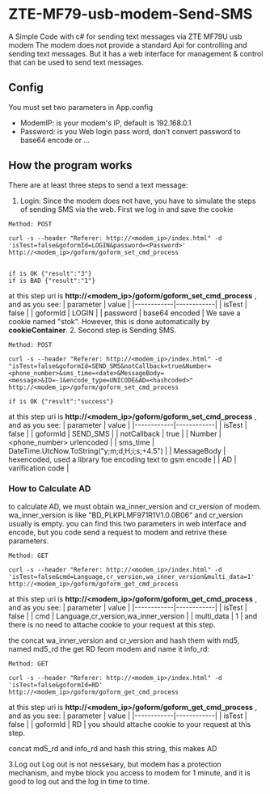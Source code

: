 # ZTE-MF79-usb-modem-Send-SMS
A Simple Code with c# for sending text messages via ZTE MF79U usb modem
The modem does not provide a standard Api for controlling and sending text messages. But it has a web interface for  management & control that can be used to send text messages.
## Config
You must set two parameters in App.config
- ModemIP: is your modem's IP, default is 192.168.0.1
- Password: is you Web login pass word, don't convert password to base64 encode or ...
## How the program works
There are at least three steps to send a text message:
1. Login:
Since the modem does not have, you have to simulate the steps of sending SMS via the web. First we log in and save the cookie
```
Method: POST

curl -s --header "Referer: http://<modem_ip>/index.html" -d 'isTest=false&goformId=LOGIN&password=<Password>' http://<modem_ip>/goform/goform_set_cmd_process


if is OK {"result":"3"}
if is BAD {"result":"1"}
```
at this step uri is **http://<modem_ip>/goform/goform_set_cmd_process** , and as you see: 
  | parameter | value |
|------------|------------|
|   isTest    | false     |
|   goformId       |  LOGIN          |
|	  password       | <Password>  base64 encoded         | 
We save a cookie named "stok". However, this is done automatically by **cookieContainer**.
2. Second step is Sending SMS.
```
Method: POST

curl -s --header "Referer: http://<modem_ip>/index.html" -d "isTest=false&goformId=SEND_SMS&notCallback=true&Number=<phone_number>&sms_time=<date>&MessageBody=<message>&ID=-1&encode_type=UNICODE&AD=<hashcoded>"
http://<modem_ip>/goform/goform_set_cmd_process 

if is OK {"result":"success"}
```
at this step uri is **http://<modem_ip>/goform/goform_set_cmd_process** , and as you see: 
| parameter | value |
|------------|------------|
|   isTest    | false     |
|   goformId       |  SEND_SMS          |
|	  notCallback       | true         | 
|	  Number       | <phone_number> urlencoded        |
|	  sms_time       | DateTime.UtcNow.ToString("y;m;d;H;i;s;+4.5")         |
|	  MessageBody       | <message> hexencoded,  used a library foe encoding text to gsm encode       |
|	  AD       |  varification code         |   
### How to Calculate AD
to calculate AD, we must obtain   wa_inner_version and cr_version of modem.  wa_inner_version is like "BD_PLKPLMF971R1V1.0.0B06" and cr_version usually is empty. you can find this two parameters in web interface and encode, but you code send a request to modem and retrive these parameters.
```
Method: GET

curl -s --header "Referer: http://<modem_ip>/index.html" -d 'isTest=false&cmd=Language,cr_version,wa_inner_version&multi_data=1' http://<modem_ip>/goform/goform_get_cmd_process

```  
at this step uri is **http://<modem_ip>/goform/goform_get_cmd_process** , and as you see: 
| parameter | value |
|------------|------------|
|   isTest    | false     |
|   cmd       |  Language,cr_version,wa_inner_version          |
  |   multi_data       |  1         |
and there is no need to attache cookie to your request at this step.  

the concat   wa_inner_version and cr_version and hash them with md5, named md5_rd
the get RD feom modem and name it info_rd:  
```
Method: GET

curl -s --header "Referer: http://<modem_ip>/index.html" -d 'isTest=false&goformId=RD' http://<modem_ip>/goform/goform_get_cmd_process

```  
at this step uri is **http://<modem_ip>/goform/goform_get_cmd_process** , and as you see: 
| parameter | value |
|------------|------------|
|   isTest    | false     |
|   goformId       |  RD          |
  you should attache cookie to your request at this step.
  
  concat md5_rd and info_rd and hash this string, this makes AD
  
3.Log out
  Log out is not nessesary, but modem has a protection mechanism, and mybe block you access to modem for 1 minute, and it is good to log out and the log in time to time.
  
